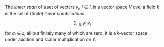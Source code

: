 The *linear span* of a set of vectors $v_i$, $i \in I$, in a vector space $V$ over a field $k$ is the set of (finite) *linear combinations*

$$
\sum_{i \in I} a_i v_i
$$

for $a_i \in k$, all but finitely many of which are zero. It is a $k$-vector space under addition and scalar multiplication on $V$.
